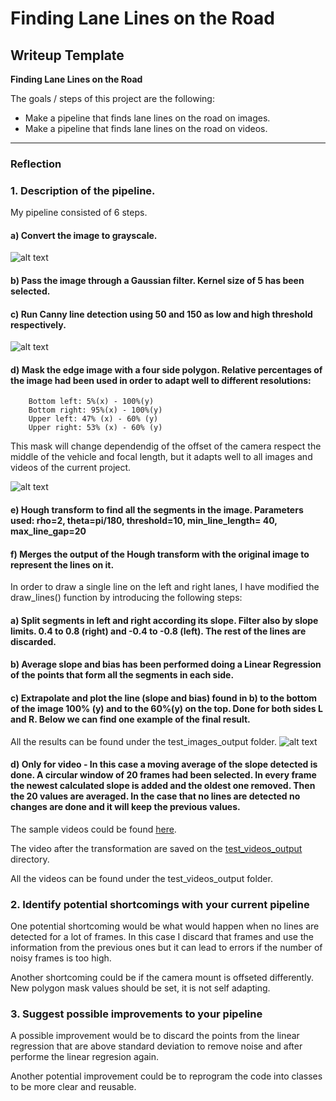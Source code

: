 # **Finding Lane Lines on the Road** 

## Writeup Template


**Finding Lane Lines on the Road**

The goals / steps of this project are the following:
* Make a pipeline that finds lane lines on the road on images.
* Make a pipeline that finds lane lines on the road on videos.


[//]: # (Image References)

[image1]: ./writeup_images/grayscale.png "Grayscale"
[image2]: ./writeup_images/edges.png "Canny Edges"
[image3]: ./writeup_images/edges_mask.png "Masked Edges"
[image4]: ./test_images_output/solidYellowCurve.jpg "Solid Yellow Curve Example"


---

### Reflection

### 1. Description of the pipeline. 

My pipeline consisted of 6 steps.

#### a) Convert the image to grayscale.

![alt text][image1]

#### b) Pass the image through a Gaussian filter. Kernel size of 5 has been selected.

#### c) Run Canny line detection using 50 and 150 as low and high threshold respectively.
![alt text][image2]
#### d) Mask the edge image with a four side polygon. Relative percentages of the image had been used in order to adapt well to different resolutions:
		Bottom left: 5%(x) - 100%(y)
		Bottom right: 95%(x) - 100%(y)
		Upper left: 47% (x) - 60% (y)
		Upper right: 53% (x) - 60% (y)
This mask will change dependendig of the offset of the camera respect the middle of the vehicle and focal length, but it adapts well to all images and videos of the current project.

![alt text][image3]

#### e) Hough transform to find all the segments in the image. Parameters used: rho=2, theta=pi/180, threshold=10, min_line_length= 40, max_line_gap=20
#### f) Merges the output of the Hough transform with the original image to represent the lines on it.
	
In order to draw a single line on the left and right lanes, I have modified the draw_lines() function by introducing the following steps:

#### a) Split segments in left and right according its slope. Filter also by slope limits. 0.4 to 0.8 (right) and -0.4 to -0.8 (left). The rest of the lines are discarded.
	
#### b) Average slope and bias has been performed doing a Linear Regression of the points that form all the segments in each side. 
	
#### c) Extrapolate and plot the line (slope and bias) found in b) to the bottom of the image 100% (y) and to the 60%(y) on the top. Done for both sides L and R. Below we can find one example of the final result.
All the results can be found under the test_images_output folder.
![alt text][image4]


#### d) Only for video - In this case a moving average of the slope detected is done. A circular window of 20 frames had been selected. In every frame the newest calculated slope is added and the oldest one removed. Then the 20 values are averaged. In the case that no lines are detected no changes are done and it will keep the previous values.
The sample videos could be found [here](test_videos).

The video after the transformation are saved on the [test_videos_output](test_videos_output) directory.

All the videos can be found under the test_videos_output folder.	


### 2. Identify potential shortcomings with your current pipeline


One potential shortcoming would be what would happen when no lines are detected for a lot of frames. In this case I discard that frames and use the information from the previous ones but it can lead to errors if the number of noisy frames is too high.

Another shortcoming could be if the camera mount is offseted differently. New polygon mask values should be set, it is not self adapting.


### 3. Suggest possible improvements to your pipeline

A possible improvement would be to discard the points from the linear regression that are above standard deviation to remove noise and after performe the linear regresion again.

Another potential improvement could be to reprogram the code into classes to be more clear and reusable.
